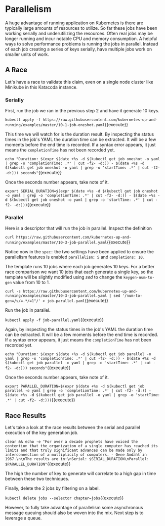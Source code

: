 # Parallelism #

A huge advantage of running application on Kubernetes is there are typically large amounts of resources to utilize. So far these jobs have been working serially and underutilizing the resources. Often real jobs may be longer running and incur notable CPU and memory consumption. A helpful ways to solve performance problems is running the jobs in parallel. Instead of each job creating a series of keys serially, have multiple jobs work on smaller units of work.

## A Race ##

Let's have a race to validate this claim, even on a single node cluster like Minikube in this Katacoda instance.

### Serially ###

First, run the job we ran in the previous step 2 and have it generate 10 keys.

`kubectl apply -f https://raw.githubusercontent.com/kubernetes-up-and-running/examples/master/10-1-job-oneshot.yaml`{{execute}}

This time we will watch for is the duration result. By inspecting the status times in the job's YAML the duration time can be extracted. It will be a few moments before the end time is recorded. If a syntax error appears, it just means the `completionTime` has not been recorded yet.

`echo "Duration: $(expr $(date +%s -d $(kubectl get job oneshot -o yaml | grep -o 'completionTime: .*' | cut -f2- -d:)) - $(date +%s -d $(kubectl get job oneshot -o yaml | grep -o 'startTime: .*' | cut -f2- -d:))) seconds"`{{execute}}

Once the seconds number appears, take note of it.

`export SERIAL_DURATION=$(expr $(date +%s -d $(kubectl get job oneshot -o yaml | grep -o 'completionTime: .*' | cut -f2- -d:)) - $(date +%s -d $(kubectl get job oneshot -o yaml | grep -o 'startTime: .*' | cut -f2- -d:)))`{{execute}}

### Parallel ###

Here is a descriptor that will run the job in parallel. Inspect the definition

`curl https://raw.githubusercontent.com/kubernetes-up-and-running/examples/master/10-3-job-parallel.yaml`{{execute}}

Notice now in the `spec:` the two settings have been applied to ensure the parallelism features is enabled `parallelism: 5` and `completions: 10`.

The template runs 10 jobs where each job generates 10 keys. For a better race comparison we want 10 jobs that each generate a single key, so the template will be slightly modified using _sed_ to change the `keygen-num-to-gen` value from 10 to 1.

`curl -s https://raw.githubusercontent.com/kubernetes-up-and-running/examples/master/10-3-job-parallel.yaml | sed '/num-to-gen=/s/=.*/=1"/' > job-parallel.yaml`{{execute}}

Run the job in parallel.

`kubectl apply -f job-parallel.yaml`{{execute}}

Again, by inspecting the status times in the job's YAML the duration time can be extracted. It will be a few moments before the end time is recorded. If a syntax error appears, it just means the `completionTime` has not been recorded yet.

`echo "Duration: $(expr $(date +%s -d $(kubectl get job parallel -o yaml | grep -o 'completionTime: .*' | cut -f2- -d:)) - $(date +%s -d $(kubectl get job parallel -o yaml | grep -o 'startTime: .*' | cut -f2- -d:))) seconds"`{{execute}}

Once the seconds number appears, take note of it.

`export PARALLEL_DURATION=$(expr $(date +%s -d $(kubectl get job parallel -o yaml | grep -o 'completionTime: .*' | cut -f2- -d:)) - $(date +%s -d $(kubectl get job parallel -o yaml | grep -o 'startTime: .*' | cut -f2- -d:)))`{{execute}}

## Race Results ##

Let's take a look at the race results between the serial and parallel execution of the key generation job.

`clear && echo -e "For over a decade prophets have voiced the contention that the organization of a single computer has reached its limits and that truly significant advances can be made only by interconnection of a multiplicity of computers. - Gene Amdahl in 1967.\n\nThe results are in:\nSerial: $SERIAL_DURATION\nParallel: $PARALLEL_DURATION"`{{execute}}

The high the number of key to generate will correlate to a high gap in time between these two techniques.

Finally, delete the 2 jobs by filtering on a label.

`kubectl delete jobs --selector chapter=jobs`{{execute}}

However, to fully take advantage of parallelism some asynchronous message queuing should also be woven into the mix. Next step is to leverage a queue.
